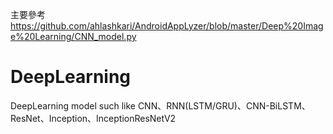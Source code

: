 主要參考 https://github.com/ahlashkari/AndroidAppLyzer/blob/master/Deep%20Image%20Learning/CNN_model.py
# DeepLearning
DeepLearning model such like CNN、RNN(LSTM/GRU)、CNN-BiLSTM、ResNet、Inception、InceptionResNetV2

#  
